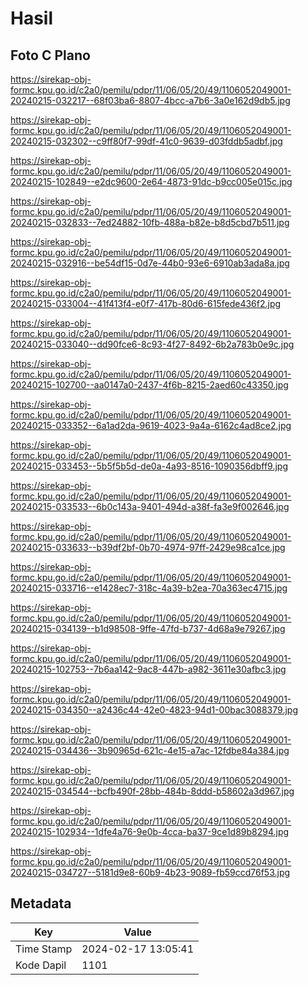 # Hasil

## Foto C Plano

https://sirekap-obj-formc.kpu.go.id/c2a0/pemilu/pdpr/11/06/05/20/49/1106052049001-20240215-032217--68f03ba6-8807-4bcc-a7b6-3a0e162d9db5.jpg

https://sirekap-obj-formc.kpu.go.id/c2a0/pemilu/pdpr/11/06/05/20/49/1106052049001-20240215-032302--c9ff80f7-99df-41c0-9639-d03fddb5adbf.jpg

https://sirekap-obj-formc.kpu.go.id/c2a0/pemilu/pdpr/11/06/05/20/49/1106052049001-20240215-102849--e2dc9600-2e64-4873-91dc-b9cc005e015c.jpg

https://sirekap-obj-formc.kpu.go.id/c2a0/pemilu/pdpr/11/06/05/20/49/1106052049001-20240215-032833--7ed24882-10fb-488a-b82e-b8d5cbd7b511.jpg

https://sirekap-obj-formc.kpu.go.id/c2a0/pemilu/pdpr/11/06/05/20/49/1106052049001-20240215-032916--be54df15-0d7e-44b0-93e6-6910ab3ada8a.jpg

https://sirekap-obj-formc.kpu.go.id/c2a0/pemilu/pdpr/11/06/05/20/49/1106052049001-20240215-033004--41f413f4-e0f7-417b-80d6-615fede436f2.jpg

https://sirekap-obj-formc.kpu.go.id/c2a0/pemilu/pdpr/11/06/05/20/49/1106052049001-20240215-033040--dd90fce6-8c93-4f27-8492-6b2a783b0e9c.jpg

https://sirekap-obj-formc.kpu.go.id/c2a0/pemilu/pdpr/11/06/05/20/49/1106052049001-20240215-102700--aa0147a0-2437-4f6b-8215-2aed60c43350.jpg

https://sirekap-obj-formc.kpu.go.id/c2a0/pemilu/pdpr/11/06/05/20/49/1106052049001-20240215-033352--6a1ad2da-9619-4023-9a4a-6162c4ad8ce2.jpg

https://sirekap-obj-formc.kpu.go.id/c2a0/pemilu/pdpr/11/06/05/20/49/1106052049001-20240215-033453--5b5f5b5d-de0a-4a93-8516-1090356dbff9.jpg

https://sirekap-obj-formc.kpu.go.id/c2a0/pemilu/pdpr/11/06/05/20/49/1106052049001-20240215-033533--6b0c143a-9401-494d-a38f-fa3e9f002646.jpg

https://sirekap-obj-formc.kpu.go.id/c2a0/pemilu/pdpr/11/06/05/20/49/1106052049001-20240215-033633--b39df2bf-0b70-4974-97ff-2429e98ca1ce.jpg

https://sirekap-obj-formc.kpu.go.id/c2a0/pemilu/pdpr/11/06/05/20/49/1106052049001-20240215-033716--e1428ec7-318c-4a39-b2ea-70a363ec4715.jpg

https://sirekap-obj-formc.kpu.go.id/c2a0/pemilu/pdpr/11/06/05/20/49/1106052049001-20240215-034139--b1d98508-9ffe-47fd-b737-4d68a9e79267.jpg

https://sirekap-obj-formc.kpu.go.id/c2a0/pemilu/pdpr/11/06/05/20/49/1106052049001-20240215-102753--7b6aa142-9ac8-447b-a982-3611e30afbc3.jpg

https://sirekap-obj-formc.kpu.go.id/c2a0/pemilu/pdpr/11/06/05/20/49/1106052049001-20240215-034350--a2436c44-42e0-4823-94d1-00bac3088379.jpg

https://sirekap-obj-formc.kpu.go.id/c2a0/pemilu/pdpr/11/06/05/20/49/1106052049001-20240215-034436--3b90965d-621c-4e15-a7ac-12fdbe84a384.jpg

https://sirekap-obj-formc.kpu.go.id/c2a0/pemilu/pdpr/11/06/05/20/49/1106052049001-20240215-034544--bcfb490f-28bb-484b-8ddd-b58602a3d967.jpg

https://sirekap-obj-formc.kpu.go.id/c2a0/pemilu/pdpr/11/06/05/20/49/1106052049001-20240215-102934--1dfe4a76-9e0b-4cca-ba37-9ce1d89b8294.jpg

https://sirekap-obj-formc.kpu.go.id/c2a0/pemilu/pdpr/11/06/05/20/49/1106052049001-20240215-034727--5181d9e8-60b9-4b23-9089-fb59ccd76f53.jpg


## Metadata

| Key        | Value               |
| ---------- | ------------------- |
| Time Stamp | 2024-02-17 13:05:41 |
| Kode Dapil | 1101                |



